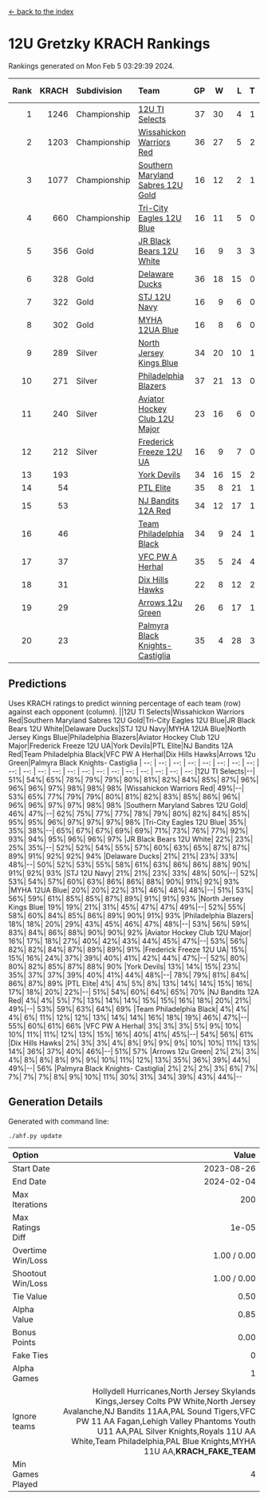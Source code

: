 [<- back to the index](readme.md)
# 12U Gretzky KRACH Rankings
Rankings generated on Mon Feb  5 03:29:39 2024.

Rank|KRACH|Subdivision|Team|GP|W|L|T|OTW|OTL|SoS|Exp Wins|Win Diff
---:|---:|:---|:---|---:|---:|---:|---:|---:|---:|---:|---:|---:
1|1246|Championship|[12U TI Selects](https://gamesheetstats.com/seasons/3659/teams/140450/schedule)|37|30|4|1|0|2|328|31.3|-0.0
2|1203|Championship|[Wissahickon Warriors Red](https://gamesheetstats.com/seasons/3659/teams/140468/schedule)|36|27|5|2|2|0|311|30.8|-0.0
3|1077|Championship|[Southern Maryland Sabres 12U Gold](https://gamesheetstats.com/seasons/3659/teams/140463/schedule)|16|12|2|1|0|1|406|13.3|-0.0
4|660|Championship|[Tri-City Eagles 12U Blue](https://gamesheetstats.com/seasons/3659/teams/140466/schedule)|16|11|5|0|0|0|425|11.8|-0.0
5|356|Gold|[JR Black Bears 12U White](https://gamesheetstats.com/seasons/3659/teams/140456/schedule)|16|9|3|3|0|1|373|11.3|-0.0
6|328|Gold|[Delaware Ducks](https://gamesheetstats.com/seasons/3659/teams/140453/schedule)|36|18|15|0|2|1|418|20.8|-0.0
7|322|Gold|[STJ 12U Navy](https://gamesheetstats.com/seasons/3659/teams/140464/schedule)|16|9|6|0|1|0|339|10.8|-0.0
8|302|Gold|[MYHA 12UA Blue](https://gamesheetstats.com/seasons/3659/teams/140457/schedule)|16|8|6|0|1|1|412|9.8|-0.0
9|289|Silver|[North Jersey Kings Blue](https://gamesheetstats.com/seasons/3659/teams/140459/schedule)|34|20|10|1|3|0|219|24.4|0.0
10|271|Silver|[Philadelphia Blazers](https://gamesheetstats.com/seasons/3659/teams/140461/schedule)|37|21|13|0|2|1|325|23.8|-0.0
11|240|Silver|[Aviator Hockey Club 12U Major](https://gamesheetstats.com/seasons/3659/teams/140452/schedule)|23|16|6|0|1|0|182|17.9|0.0
12|212|Silver|[Frederick Freeze 12U UA](https://gamesheetstats.com/seasons/3659/teams/140455/schedule)|16|9|7|0|0|0|334|9.8|-0.0
13|193||[York Devils](https://gamesheetstats.com/seasons/3659/teams/140469/schedule)|34|16|15|2|1|0|373|18.8|-0.0
14|54||[PTL Elite](https://gamesheetstats.com/seasons/3659/teams/140462/schedule)|35|8|21|1|3|2|264|12.4|0.0
15|53||[NJ Bandits 12A Red](https://gamesheetstats.com/seasons/3659/teams/140458/schedule)|34|12|17|1|0|4|243|13.4|0.0
16|46||[Team Philadelphia Black](https://gamesheetstats.com/seasons/3659/teams/140465/schedule)|34|9|24|1|0|0|340|10.3|-0.0
17|37||[VFC PW A Herhal](https://gamesheetstats.com/seasons/3659/teams/140467/schedule)|35|5|24|4|1|1|369|8.8|-0.0
18|31||[Dix Hills Hawks](https://gamesheetstats.com/seasons/3659/teams/140454/schedule)|22|8|12|2|0|0|94|9.9|0.0
19|29||[Arrows 12u Green](https://gamesheetstats.com/seasons/3659/teams/140451/schedule)|26|6|17|1|2|0|180|9.4|0.0
20|23||[Palmyra Black Knights- Castiglia](https://gamesheetstats.com/seasons/3659/teams/140460/schedule)|35|4|28|3|0|0|385|6.4|0.0

## Predictions
Uses KRACH ratings to predict winning percentage of each team (row) against each opponent (column).
||12U TI Selects|Wissahickon Warriors Red|Southern Maryland Sabres 12U Gold|Tri-City Eagles 12U Blue|JR Black Bears 12U White|Delaware Ducks|STJ 12U Navy|MYHA 12UA Blue|North Jersey Kings Blue|Philadelphia Blazers|Aviator Hockey Club 12U Major|Frederick Freeze 12U UA|York Devils|PTL Elite|NJ Bandits 12A Red|Team Philadelphia Black|VFC PW A Herhal|Dix Hills Hawks|Arrows 12u Green|Palmyra Black Knights- Castiglia
| --: | --: | --: | --: | --: | --: | --: | --: | --: | --: | --: | --: | --: | --: | --: | --: | --: | --: | --: | --: | --: 
|12U TI Selects|--| 51%| 54%| 65%| 78%| 79%| 79%| 80%| 81%| 82%| 84%| 85%| 87%| 96%| 96%| 96%| 97%| 98%| 98%| 98%
|Wissahickon Warriors Red| 49%|--| 53%| 65%| 77%| 79%| 79%| 80%| 81%| 82%| 83%| 85%| 86%| 96%| 96%| 96%| 97%| 97%| 98%| 98%
|Southern Maryland Sabres 12U Gold| 46%| 47%|--| 62%| 75%| 77%| 77%| 78%| 79%| 80%| 82%| 84%| 85%| 95%| 95%| 96%| 97%| 97%| 97%| 98%
|Tri-City Eagles 12U Blue| 35%| 35%| 38%|--| 65%| 67%| 67%| 69%| 69%| 71%| 73%| 76%| 77%| 92%| 93%| 94%| 95%| 96%| 96%| 97%
|JR Black Bears 12U White| 22%| 23%| 25%| 35%|--| 52%| 52%| 54%| 55%| 57%| 60%| 63%| 65%| 87%| 87%| 89%| 91%| 92%| 92%| 94%
|Delaware Ducks| 21%| 21%| 23%| 33%| 48%|--| 50%| 52%| 53%| 55%| 58%| 61%| 63%| 86%| 86%| 88%| 90%| 91%| 92%| 93%
|STJ 12U Navy| 21%| 21%| 23%| 33%| 48%| 50%|--| 52%| 53%| 54%| 57%| 60%| 63%| 86%| 86%| 88%| 90%| 91%| 92%| 93%
|MYHA 12UA Blue| 20%| 20%| 22%| 31%| 46%| 48%| 48%|--| 51%| 53%| 56%| 59%| 61%| 85%| 85%| 87%| 89%| 91%| 91%| 93%
|North Jersey Kings Blue| 19%| 19%| 21%| 31%| 45%| 47%| 47%| 49%|--| 52%| 55%| 58%| 60%| 84%| 85%| 86%| 89%| 90%| 91%| 93%
|Philadelphia Blazers| 18%| 18%| 20%| 29%| 43%| 45%| 46%| 47%| 48%|--| 53%| 56%| 59%| 83%| 84%| 86%| 88%| 90%| 90%| 92%
|Aviator Hockey Club 12U Major| 16%| 17%| 18%| 27%| 40%| 42%| 43%| 44%| 45%| 47%|--| 53%| 56%| 82%| 82%| 84%| 87%| 89%| 89%| 91%
|Frederick Freeze 12U UA| 15%| 15%| 16%| 24%| 37%| 39%| 40%| 41%| 42%| 44%| 47%|--| 52%| 80%| 80%| 82%| 85%| 87%| 88%| 90%
|York Devils| 13%| 14%| 15%| 23%| 35%| 37%| 37%| 39%| 40%| 41%| 44%| 48%|--| 78%| 79%| 81%| 84%| 86%| 87%| 89%
|PTL Elite|  4%|  4%|  5%|  8%| 13%| 14%| 14%| 15%| 16%| 17%| 18%| 20%| 22%|--| 51%| 54%| 60%| 64%| 65%| 70%
|NJ Bandits 12A Red|  4%|  4%|  5%|  7%| 13%| 14%| 14%| 15%| 15%| 16%| 18%| 20%| 21%| 49%|--| 53%| 59%| 63%| 64%| 69%
|Team Philadelphia Black|  4%|  4%|  4%|  6%| 11%| 12%| 12%| 13%| 14%| 14%| 16%| 18%| 19%| 46%| 47%|--| 55%| 60%| 61%| 66%
|VFC PW A Herhal|  3%|  3%|  3%|  5%|  9%| 10%| 10%| 11%| 11%| 12%| 13%| 15%| 16%| 40%| 41%| 45%|--| 54%| 56%| 61%
|Dix Hills Hawks|  2%|  3%|  3%|  4%|  8%|  9%|  9%|  9%| 10%| 10%| 11%| 13%| 14%| 36%| 37%| 40%| 46%|--| 51%| 57%
|Arrows 12u Green|  2%|  2%|  3%|  4%|  8%|  8%|  8%|  9%|  9%| 10%| 11%| 12%| 13%| 35%| 36%| 39%| 44%| 49%|--| 56%
|Palmyra Black Knights- Castiglia|  2%|  2%|  2%|  3%|  6%|  7%|  7%|  7%|  7%|  8%|  9%| 10%| 11%| 30%| 31%| 34%| 39%| 43%| 44%|--

## Generation Details

Generated with command line:
```
./ahf.py update
```

| Option | Value |
| :----- | ----: |
| Start Date | 2023-08-26 |
| End Date | 2024-02-04 |
| Max Iterations | 200 |
| Max Ratings Diff | 1e-05 |
| Overtime Win/Loss | 1.00 / 0.00 |
| Shootout Win/Loss | 1.00 / 0.00 |
| Tie Value | 0.50 |
| Alpha Value | 0.85 |
| Bonus Points | 0.00 |
| Fake Ties | 0 |
| Alpha Games | 1 |
| Ignore teams | Hollydell Hurricanes,North Jersey Skylands Kings,Jersey Colts PW White,North Jersey Avalanche,NJ Bandits 11AA,PAL Sound Tigers,VFC PW 11 AA Fagan,Lehigh Valley Phantoms Youth U11 AA,PAL Silver Knights,Royals 11U AA White,Team Philadelphia,PAL Blue Knights,MYHA 11U AA,__KRACH_FAKE_TEAM__ |
| Min Games Played | 4 |

